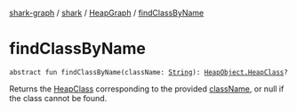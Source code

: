 [shark-graph](../../index.md) / [shark](../index.md) / [HeapGraph](index.md) / [findClassByName](./find-class-by-name.md)

# findClassByName

`abstract fun findClassByName(className: `[`String`](https://kotlinlang.org/api/latest/jvm/stdlib/kotlin/-string/index.html)`): `[`HeapObject.HeapClass`](../-heap-object/-heap-class/index.md)`?`

Returns the [HeapClass](../-heap-object/-heap-class/index.md) corresponding to the provided [className](find-class-by-name.md#shark.HeapGraph$findClassByName(kotlin.String)/className), or null if the
class cannot be found.

